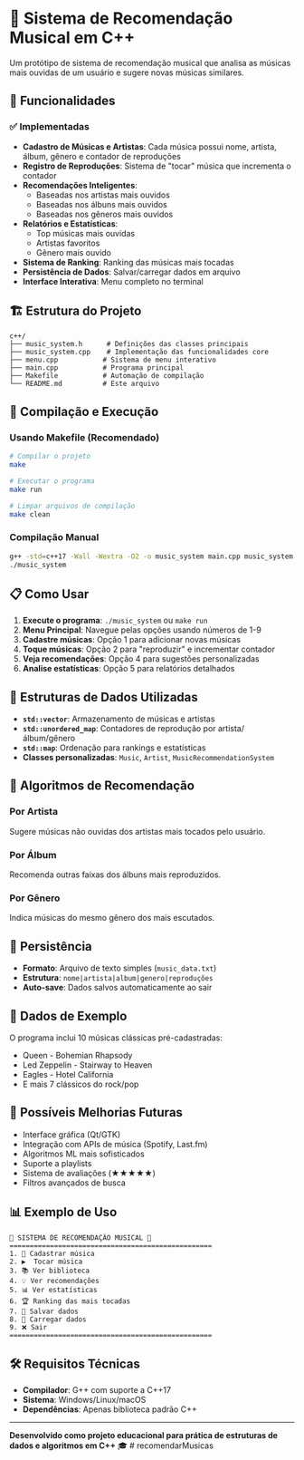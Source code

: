 # 🎵 Sistema de Recomendação Musical em C++

Um protótipo de sistema de recomendação musical que analisa as músicas mais ouvidas de um usuário e sugere novas músicas similares.

## 🚀 Funcionalidades

### ✅ Implementadas
- **Cadastro de Músicas e Artistas**: Cada música possui nome, artista, álbum, gênero e contador de reproduções
- **Registro de Reproduções**: Sistema de "tocar" música que incrementa o contador
- **Recomendações Inteligentes**:
  - Baseadas nos artistas mais ouvidos
  - Baseadas nos álbuns mais ouvidos  
  - Baseadas nos gêneros mais ouvidos
- **Relatórios e Estatísticas**:
  - Top músicas mais ouvidas
  - Artistas favoritos
  - Gênero mais ouvido
- **Sistema de Ranking**: Ranking das músicas mais tocadas
- **Persistência de Dados**: Salvar/carregar dados em arquivo
- **Interface Interativa**: Menu completo no terminal

## 🏗️ Estrutura do Projeto

```
c++/
├── music_system.h      # Definições das classes principais
├── music_system.cpp    # Implementação das funcionalidades core
├── menu.cpp           # Sistema de menu interativo
├── main.cpp           # Programa principal
├── Makefile           # Automação de compilação
└── README.md          # Este arquivo
```

## 🔧 Compilação e Execução

### Usando Makefile (Recomendado)
```bash
# Compilar o projeto
make

# Executar o programa
make run

# Limpar arquivos de compilação
make clean
```

### Compilação Manual
```bash
g++ -std=c++17 -Wall -Wextra -O2 -o music_system main.cpp music_system.cpp menu.cpp
./music_system
```

## 📋 Como Usar

1. **Execute o programa**: `./music_system` ou `make run`
2. **Menu Principal**: Navegue pelas opções usando números de 1-9
3. **Cadastre músicas**: Opção 1 para adicionar novas músicas
4. **Toque músicas**: Opção 2 para "reproduzir" e incrementar contador
5. **Veja recomendações**: Opção 4 para sugestões personalizadas
6. **Analise estatísticas**: Opção 5 para relatórios detalhados

## 🎯 Estruturas de Dados Utilizadas

- **`std::vector`**: Armazenamento de músicas e artistas
- **`std::unordered_map`**: Contadores de reprodução por artista/álbum/gênero
- **`std::map`**: Ordenação para rankings e estatísticas
- **Classes personalizadas**: `Music`, `Artist`, `MusicRecommendationSystem`

## 🧠 Algoritmos de Recomendação

### Por Artista
Sugere músicas não ouvidas dos artistas mais tocados pelo usuário.

### Por Álbum
Recomenda outras faixas dos álbuns mais reproduzidos.

### Por Gênero
Indica músicas do mesmo gênero dos mais escutados.

## 💾 Persistência

- **Formato**: Arquivo de texto simples (`music_data.txt`)
- **Estrutura**: `nome|artista|album|genero|reproduções`
- **Auto-save**: Dados salvos automaticamente ao sair

## 🎵 Dados de Exemplo

O programa inclui 10 músicas clássicas pré-cadastradas:
- Queen - Bohemian Rhapsody
- Led Zeppelin - Stairway to Heaven
- Eagles - Hotel California
- E mais 7 clássicos do rock/pop

## 🔮 Possíveis Melhorias Futuras

- Interface gráfica (Qt/GTK)
- Integração com APIs de música (Spotify, Last.fm)
- Algoritmos ML mais sofisticados
- Suporte a playlists
- Sistema de avaliações (★★★★★)
- Filtros avançados de busca

## 📊 Exemplo de Uso

```
🎵 SISTEMA DE RECOMENDAÇÃO MUSICAL 🎵
==================================================
1. 📝 Cadastrar música
2. ▶️  Tocar música
3. 📚 Ver biblioteca
4. 💡 Ver recomendações
5. 📊 Ver estatísticas
6. 🏆 Ranking das mais tocadas
7. 💾 Salvar dados
8. 📂 Carregar dados
9. ❌ Sair
==================================================
```

## 🛠️ Requisitos Técnicas

- **Compilador**: G++ com suporte a C++17
- **Sistema**: Windows/Linux/macOS
- **Dependências**: Apenas biblioteca padrão C++

---
**Desenvolvido como projeto educacional para prática de estruturas de dados e algoritmos em C++** 🎓
#   r e c o m e n d a r M u s i c a s  
 
